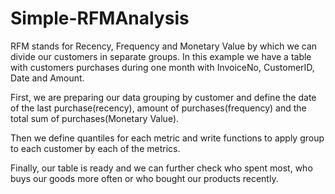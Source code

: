 # Simple-RFMAnalysis
RFM stands for Recency, Frequency and Monetary Value by which we can divide our customers in separate groups.
In this example we have a table with customers purchases during one month with InvoiceNo, CustomerID, Date and Amount.

First, we are preparing our data grouping by customer and define the date of the last purchase(recency), amount of purchases(frequency) and the total sum of purchases(Monetary Value).

Then we define quantiles for each metric and write functions to apply group to each customer by each of the metrics.

Finally, our table is ready and we can further check who spent most, who buys our goods more often or who bought our products recently.
